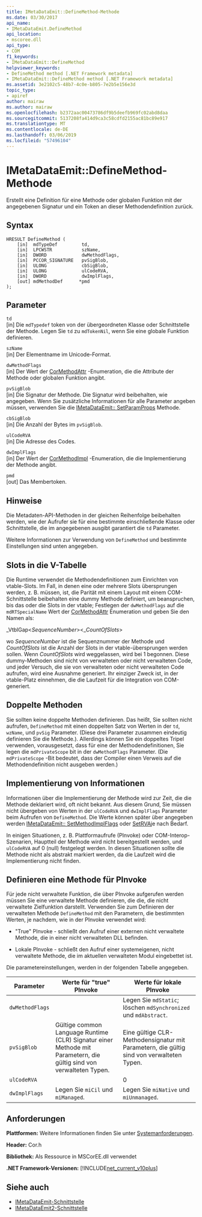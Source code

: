 ```yaml
---
title: IMetaDataEmit::DefineMethod-Methode
ms.date: 03/30/2017
api_name:
- IMetaDataEmit.DefineMethod
api_location:
- mscoree.dll
api_type:
- COM
f1_keywords:
- IMetaDataEmit::DefineMethod
helpviewer_keywords:
- DefineMethod method [.NET Framework metadata]
- IMetaDataEmit::DefineMethod method [.NET Framework metadata]
ms.assetid: 3e2102c5-48b7-4c0e-b805-7e2b5e156e3d
topic_type:
- apiref
author: mairaw
ms.author: mairaw
ms.openlocfilehash: b2372aac00473786df9b5deefb969fc02abd8daa
ms.sourcegitcommit: 5137208fa414d9ca3c58cdfd2155ac81bc89e917
ms.translationtype: MT
ms.contentlocale: de-DE
ms.lasthandoff: 03/06/2019
ms.locfileid: "57496104"
---
```

# <a name="imetadataemitdefinemethod-method"></a>IMetaDataEmit::DefineMethod-Methode
Erstellt eine Definition für eine Methode oder globalen Funktion mit der angegebenen Signatur und ein Token an dieser Methodendefinition zurück.  
  
## <a name="syntax"></a>Syntax  
  
```  
HRESULT DefineMethod (      
    [in]  mdTypeDef         td,   
    [in]  LPCWSTR           szName,   
    [in]  DWORD             dwMethodFlags,   
    [in]  PCCOR_SIGNATURE   pvSigBlob,   
    [in]  ULONG             cbSigBlob,   
    [in]  ULONG             ulCodeRVA,   
    [in]  DWORD             dwImplFlags,   
    [out] mdMethodDef      *pmd  
);  
```  
  
## <a name="parameters"></a>Parameter  
 `td`  
 [in] Die `mdTypedef` token von der übergeordneten Klasse oder Schnittstelle der Methode. Legen Sie `td` zu `mdTokenNil`, wenn Sie eine globale Funktion definieren.  
  
 `szName`  
 [in] Der Elementname im Unicode-Format.  
  
 `dwMethodFlags`  
 [in] Der Wert der [CorMethodAttr](../../../../docs/framework/unmanaged-api/metadata/cormethodattr-enumeration.md) -Enumeration, die die Attribute der Methode oder globalen Funktion angibt.  
  
 `pvSigBlob`  
 [in] Die Signatur der Methode. Die Signatur wird beibehalten, wie angegeben. Wenn Sie zusätzliche Informationen für alle Parameter angeben müssen, verwenden Sie die [IMetaDataEmit:: SetParamProps](../../../../docs/framework/unmanaged-api/metadata/imetadataemit-setparamprops-method.md) Methode.  
  
 `cbSigBlob`  
 [in] Die Anzahl der Bytes im `pvSigBlob`.  
  
 `ulCodeRVA`  
 [in] Die Adresse des Codes.  
  
 `dwImplFlags`  
 [in] Der Wert der [CorMethodImpl](../../../../docs/framework/unmanaged-api/metadata/cormethodimpl-enumeration.md) -Enumeration, die die Implementierung der Methode angibt.  
  
 `pmd`  
 [out] Das Membertoken.  
  
## <a name="remarks"></a>Hinweise  
 Die Metadaten-API-Methoden in der gleichen Reihenfolge beibehalten werden, wie der Aufrufer sie für eine bestimmte einschließende Klasse oder Schnittstelle, die im angegebenen ausgibt garantiert die `td` Parameter.  
  
 Weitere Informationen zur Verwendung von `DefineMethod` und bestimmte Einstellungen sind unten angegeben.  
  
## <a name="slots-in-the-v-table"></a>Slots in die V-Tabelle  
 Die Runtime verwendet die Methodendefinitionen zum Einrichten von vtable-Slots. Im Fall, in denen eine oder mehrere Slots übersprungen werden, z. B. müssen, ist, die Parität mit einem Layout mit einem COM-Schnittstelle beibehalten eine dummy Methode definiert, um beanspruchen, bis das oder die Slots in der vtable; Festlegen der `dwMethodFlags` auf die `mdRTSpecialName` Wert der [CorMethodAttr](../../../../docs/framework/unmanaged-api/metadata/cormethodattr-enumeration.md) Enumeration und geben Sie den Namen als:  
  
 _VtblGap\<*SequenceNumber*>\<\_*CountOfSlots*>
  
 wo *SequenceNumber* ist die Sequenznummer der Methode und *CountOfSlots* ist die Anzahl der Slots in der vtable-übersprungen werden sollen. Wenn *CountOfSlots* wird weggelassen, wird bei 1 begonnen. Diese dummy-Methoden sind nicht von verwalteten oder nicht verwalteten Code, und jeder Versuch, die sie von verwalteten oder nicht verwalteten Code aufrufen, wird eine Ausnahme generiert. Ihr einziger Zweck ist, in der vtable-Platz einnehmen, die die Laufzeit für die Integration von COM-generiert.  
  
## <a name="duplicate-methods"></a>Doppelte Methoden  
 Sie sollten keine doppelte Methoden definieren. Das heißt, Sie sollten nicht aufrufen, `DefineMethod` mit einen doppelten Satz von Werten in der `td`, `wzName`, und `pvSig` Parameter. (Diese drei Parameter zusammen eindeutig definieren Sie die Methode.). Allerdings können Sie ein doppeltes Tripel verwenden, vorausgesetzt, dass für eine der Methodendefinitionen, Sie legen die `mdPrivateScope` bit in der `dwMethodFlags` Parameter. (Die `mdPrivateScope` -Bit bedeutet, dass der Compiler einen Verweis auf die Methodendefinition nicht ausgeben werden.)  
  
## <a name="method-implementation-information"></a>Implementierung von Informationen  
 Informationen über die Implementierung der Methode wird zur Zeit, die die Methode deklariert wird, oft nicht bekannt. Aus diesem Grund, Sie müssen nicht übergeben von Werten in der `ulCodeRVA` und `dwImplFlags` Parameter beim Aufrufen von `DefineMethod`. Die Werte können später über angegeben werden [IMetaDataEmit:: SetMethodImplFlags](../../../../docs/framework/unmanaged-api/metadata/imetadataemit-setmethodimplflags-method.md) oder [SetRVA](../../../../docs/framework/unmanaged-api/metadata/imetadataemit-setrva-method.md)je nach Bedarf.  
  
 In einigen Situationen, z. B. Plattformaufrufe (PInvoke) oder COM-Interop-Szenarien, Hauptteil der Methode wird nicht bereitgestellt werden, und `ulCodeRVA` auf 0 (null) festgelegt werden. In diesen Situationen sollte die Methode nicht als abstrakt markiert werden, da die Laufzeit wird die Implementierung nicht finden.  
  
## <a name="defining-a-method-for-pinvoke"></a>Definieren eine Methode für PInvoke  
 Für jede nicht verwaltete Funktion, die über PInvoke aufgerufen werden müssen Sie eine verwaltete Methode definieren, die die, die nicht verwaltete Zielfunktion darstellt. Verwenden Sie zum Definieren der verwalteten Methode `DefineMethod` mit den Parametern, die bestimmten Werten, je nachdem, wie in der PInvoke verwendet wird:  
  
-   "True" PInvoke - schließt den Aufruf einer externen nicht verwaltete Methode, die in einer nicht verwalteten DLL befinden.  
  
-   Lokale PInvoke - schließt den Aufruf einer systemeigenen, nicht verwaltete Methode, die im aktuellen verwalteten Modul eingebettet ist.  
  
 Die parametereinstellungen, werden in der folgenden Tabelle angegeben.  
  
|Parameter|Werte für "true" PInvoke|Werte für lokale PInvoke|  
|---------------|-----------------------------|------------------------------|  
|`dwMethodFlags`||Legen Sie `mdStatic`; löschen `mdSynchronized` und `mdAbstract`.|  
|`pvSigBlob`|Gültige common Language Runtime (CLR) Signatur einer Methode mit Parametern, die gültig sind von verwalteten Typen.|Eine gültige CLR-Methodensignatur mit Parametern, die gültig sind von verwalteten Typen.|  
|`ulCodeRVA`||0|  
|`dwImplFlags`|Legen Sie `miCil` und `miManaged`.|Legen Sie `miNative` und `miUnmanaged`.|  
  
## <a name="requirements"></a>Anforderungen  
 **Plattformen:** Weitere Informationen finden Sie unter [Systemanforderungen](../../../../docs/framework/get-started/system-requirements.md).  
  
 **Header:** Cor.h  
  
 **Bibliothek:** Als Ressource in MSCorEE.dll verwendet  
  
 **.NET Framework-Versionen:** [!INCLUDE[net_current_v10plus](../../../../includes/net-current-v10plus-md.md)]  
  
## <a name="see-also"></a>Siehe auch
- [IMetaDataEmit-Schnittstelle](../../../../docs/framework/unmanaged-api/metadata/imetadataemit-interface.md)
- [IMetaDataEmit2-Schnittstelle](../../../../docs/framework/unmanaged-api/metadata/imetadataemit2-interface.md)
